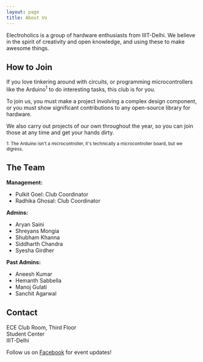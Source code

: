 ```yaml
---
layout: page
title: About Us
---
```


Electroholics is a group of hardware enthusiasts from IIIT-Delhi.
We believe in the spirit of creativity and open knowledge, and using
these to make awesome things.

## How to Join

If you love tinkering around with circuits, or programming microcontrollers
like the Arduino<sup>1</sup> to do interesting tasks, this club is for you.

To join us, you must make a project involving a complex design component,
or you must show significant contributions to any open-source library for
hardware. 

We also carry out projects of our own throughout the year, so you can join
those at any time and get your hands dirty.

<sub>1: The Arduino isn't a microcontroller, it's technically a microcontroller board,
but we digress.</sub>

## The Team

**Management:**

* Pulkit Goel: Club Coordinator
* Radhika Ghosal: Club Coordinator

**Admins:**

* Aryan Saini
* Shreyans Mongia
* Shubham Khanna
* Siddharth Chandra
* Syesha Girdher

**Past Admins:**

* Aneesh Kumar
* Hemanth Sabbella
* Manoj Gulati
* Sanchit Agarwal

## Contact

ECE Club Room, Third Floor  
Student Center  
IIIT-Delhi

Follow us on [Facebook](https://facebook.com/iiitdelectroholics) for event updates!
